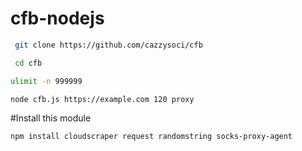 # cfb-nodejs

```bash
 git clone https://github.com/cazzysoci/cfb

 cd cfb

ulimit -n 999999

node cfb.js https://example.com 120 proxy
```

#Install this module

```bash
npm install cloudscraper request randomstring socks-proxy-agent
```
